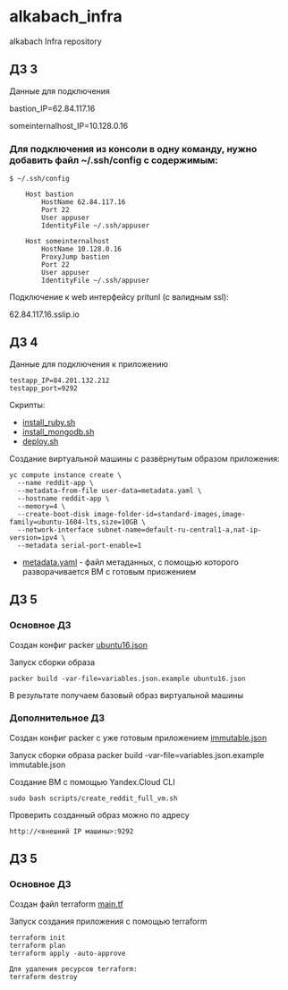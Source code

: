 # alkabach_infra
alkabach Infra repository

## ДЗ 3

Данные для подключения

bastion_IP=62.84.117.16

someinternalhost_IP=10.128.0.16

### Для подключения из консоли в одну команду, нужно добавить файл ~/.ssh/config с содержимым:

`$ ~/.ssh/config`
```
    Host bastion
        HostName 62.84.117.16
        Port 22
        User appuser
        IdentityFile ~/.ssh/appuser

    Host someinternalhost
        HostName 10.128.0.16
        ProxyJump bastion
        Port 22
        User appuser
        IdentityFile ~/.ssh/appuser
```

Подключение к web интерфейсу pritunl (с валидным ssl):

62.84.117.16.sslip.io

## ДЗ 4

Данные для подключения к приложению
```
testapp_IP=84.201.132.212
testapp_port=9292
```

Скрипты:
* [install_ruby.sh](https://github.com/Otus-DevOps-2021-08/alkabach_infra/blob/cloud-testapp/install_ruby.sh)
* [install_mongodb.sh](https://github.com/Otus-DevOps-2021-08/alkabach_infra/blob/cloud-testapp/install_mongodb.sh)
* [deploy.sh](https://github.com/Otus-DevOps-2021-08/alkabach_infra/blob/cloud-testapp/deploy.sh)

Создание виртуальной машины с развёрнутым образом приложения:

```
yc compute instance create \
  --name reddit-app \
  --metadata-from-file user-data=metadata.yaml \
  --hostname reddit-app \
  --memory=4 \
  --create-boot-disk image-folder-id=standard-images,image-family=ubuntu-1604-lts,size=10GB \
  --network-interface subnet-name=default-ru-central1-a,nat-ip-version=ipv4 \
  --metadata serial-port-enable=1
```

* [metadata.yaml](https://github.com/Otus-DevOps-2021-08/alkabach_infra/blob/cloud-testapp/install_mongodb.sh) - файл метаданных, с помощью которого разворачивается ВМ с готовым приожением


## ДЗ 5

### Основное ДЗ

Создан конфиг packer [ubuntu16.json](https://github.com/Otus-DevOps-2021-08/alkabach_infra/blob/packer/ubuntu16.json)

Запуск сборки образа

`packer build -var-file=variables.json.example ubuntu16.json`

В результате получаем базовый образ виртуальной машины

### Дополнительное ДЗ

Создан конфиг packer с уже готовым приложением [immutable.json](https://github.com/Otus-DevOps-2021-08/alkabach_infra/blob/packer/immutable.json)

Запуск сборки образа
packer build -var-file=variables.json.example immutable.json

Создание ВМ с помощью Yandex.Cloud CLI

`sudo bash scripts/create_reddit_full_vm.sh`

Проверить созданный образ можно по адресу

`http://<внешний IP машины>:9292`

## ДЗ 5

### Основное ДЗ

Создан файл terraform  [main.tf](https://github.com/Otus-DevOps-2021-08/alkabach_infra/blob/terraform/main.tf)

Запуск создания приложения с помощью terraform

```
terraform init
terraform plan
terraform apply -auto-approve

Для удаления ресурсов terraform:
terraform destroy
```
